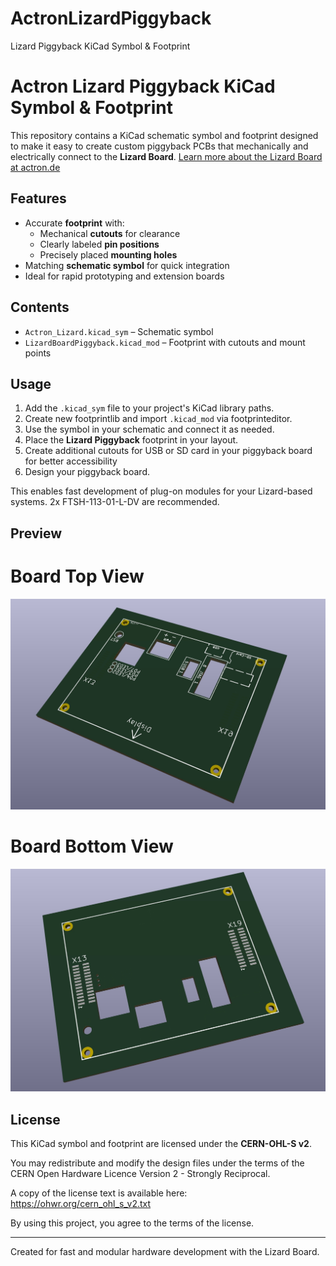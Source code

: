 # ActronLizardPiggyback
Lizard Piggyback KiCad Symbol &amp; Footprint
# Actron Lizard Piggyback KiCad Symbol & Footprint

This repository contains a KiCad schematic symbol and footprint designed to make it easy to create custom piggyback PCBs that mechanically and electrically connect to the **Lizard Board**. 
[Learn more about the Lizard Board at actron.de](https://www.actron.de/lizard/)

## Features

- Accurate **footprint** with:
  - Mechanical **cutouts** for clearance
  - Clearly labeled **pin positions**
  - Precisely placed **mounting holes**
- Matching **schematic symbol** for quick integration
- Ideal for rapid prototyping and extension boards

## Contents

- `Actron_Lizard.kicad_sym` – Schematic symbol
- `LizardBoardPiggyback.kicad_mod` – Footprint with cutouts and mount points

## Usage

1. Add the `.kicad_sym` file to your project's KiCad library paths.
2. Create new footprintlib and import `.kicad_mod` via footprinteditor.
3. Use the symbol in your schematic and connect it as needed.
4. Place the **Lizard Piggyback** footprint in your layout.
5. Create additional cutouts for USB or SD card in your piggyback board for better accessibility
6. Design your piggyback board.

This enables fast development of plug-on modules for your Lizard-based systems.
2x FTSH-113-01-L-DV are recommended.

## Preview

# Board Top View
![Top View](TOP.jpeg)
# Board Bottom View
![Bottom View](BOT.jpeg)

## License

This KiCad symbol and footprint are licensed under the **CERN-OHL-S v2**.

You may redistribute and modify the design files under the terms of the CERN Open Hardware Licence Version 2 - Strongly Reciprocal.

A copy of the license text is available here:  
https://ohwr.org/cern_ohl_s_v2.txt

By using this project, you agree to the terms of the license.

---

Created for fast and modular hardware development with the Lizard Board.
